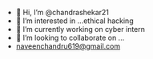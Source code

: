 - 👋 Hi, I’m @chandrashekar21
- 👀 I’m interested in ...ethical hacking
- 🌱 I’m currently working on cyber intern
- 💞️ I’m looking to collaborate on ...
- naveenchandru619@gmail.com

<!---
chandrashekar21/chandrashekar21 is a ✨ special ✨ repository because its `README.md` (this file) appears on your GitHub profile.
You can click the Preview link to take a look at your changes.
--->
